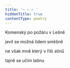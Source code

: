 ```yaml
---
title: '– – – '
hiddenTitle: true
contentType: poetry
---
```


Komenský po požáru v Lešně

jevil se možná lidem směšně

ne však mně který v říši stínů

tajně se učím latinu

